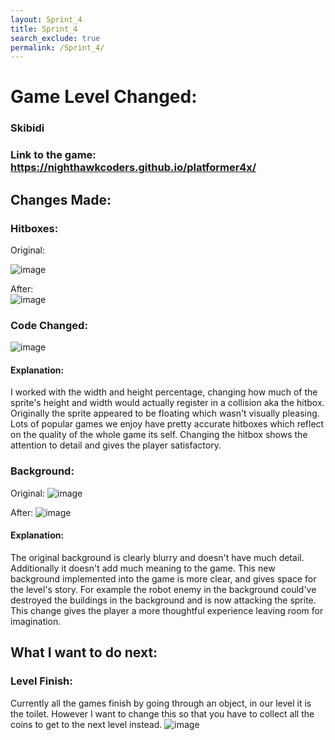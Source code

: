 ```yaml
---
layout: Sprint_4 
title: Sprint_4
search_exclude: true
permalink: /Sprint_4/
---
```

# Game Level Changed:

### Skibidi

### Link to the game: https://nighthawkcoders.github.io/platformer4x/

## Changes Made:   

### Hitboxes:
Original:

![image](https://github.com/user-attachments/assets/f0b671f4-0d8b-438d-a569-ad495565c209)

 After:  
![image](https://github.com/user-attachments/assets/6253d1a7-db31-4fba-8a07-187531b41067)

### Code Changed: 
![image](https://github.com/user-attachments/assets/e0a3b4e5-a0f9-4fa5-afa4-3b43baa0dbbb)
#### Explanation: 
I worked with the width and height percentage, changing how much of the sprite's height and width would actually register in a collision aka the hitbox. Originally the sprite appeared to be floating which wasn't visually pleasing. Lots of popular games we enjoy have pretty accurate hitboxes which reflect on the quality of the whole game its self. Changing the hitbox shows the attention to detail and gives the player satisfactory.

### Background:
Original: 
![image](https://github.com/user-attachments/assets/8c94808d-7d4e-42de-929d-a4ee219ef6a7)

After: 
![image](https://github.com/user-attachments/assets/702b849e-d0e1-4126-839c-75b7bf4b08bd)

#### Explanation: 
The original background is clearly blurry and doesn't have much detail. Additionally it doesn't add much meaning to the game. This new background implemented into the game is more clear, and gives space for the level's story. For example the robot enemy in the background could've destroyed the buildings in the background and is now attacking the sprite. This change gives the player a more thoughtful experience leaving room for imagination.

## What I want to do next:

### Level Finish:
Currently all the games finish by going through an object, in our level it is the toilet. However I want to change this so that you have to collect all the coins to get to the next level instead.
![image](https://github.com/user-attachments/assets/689f719f-fdcc-48a4-ad0e-8e5eb924b533)
